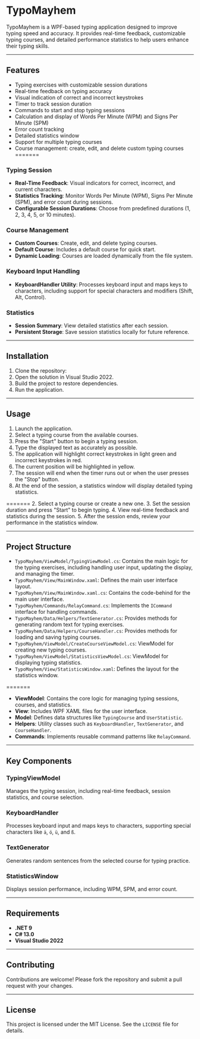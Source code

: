 # TypoMayhem

TypoMayhem is a WPF-based typing application designed to improve typing speed and accuracy. It provides real-time feedback, customizable typing courses, and detailed performance statistics to help users enhance their typing skills.

---

## Features

- Typing exercises with customizable session durations
- Real-time feedback on typing accuracy
- Visual indication of correct and incorrect keystrokes
- Timer to track session duration
- Commands to start and stop typing sessions
- Calculation and display of Words Per Minute (WPM) and Signs Per Minute (SPM)
- Error count tracking
- Detailed statistics window
- Support for multiple typing courses
- Course management: create, edit, and delete custom typing courses
=======
### Typing Session
- **Real-Time Feedback**: Visual indicators for correct, incorrect, and current characters.
- **Statistics Tracking**: Monitor Words Per Minute (WPM), Signs Per Minute (SPM), and error count during sessions.
- **Configurable Session Durations**: Choose from predefined durations (1, 2, 3, 4, 5, or 10 minutes).

### Course Management
- **Custom Courses**: Create, edit, and delete typing courses.
- **Default Course**: Includes a default course for quick start.
- **Dynamic Loading**: Courses are loaded dynamically from the file system.

### Keyboard Input Handling
- **KeyboardHandler Utility**: Processes keyboard input and maps keys to characters, including support for special characters and modifiers (Shift, Alt, Control).

### Statistics
- **Session Summary**: View detailed statistics after each session.
- **Persistent Storage**: Save session statistics locally for future reference.

---

## Installation

1. Clone the repository:
2. Open the solution in Visual Studio 2022.
3. Build the project to restore dependencies.
4. Run the application.

---

## Usage

1. Launch the application.
2. Select a typing course from the available courses.
3. Press the "Start" button to begin a typing session.
4. Type the displayed text as accurately as possible.
5. The application will highlight correct keystrokes in light green and incorrect keystrokes in red.
6. The current position will be highlighted in yellow.
7. The session will end when the timer runs out or when the user presses the "Stop" button.
8. At the end of the session, a statistics window will display detailed typing statistics.

=======
2. Select a typing course or create a new one.
3. Set the session duration and press "Start" to begin typing.
4. View real-time feedback and statistics during the session.
5. After the session ends, review your performance in the statistics window.

---

## Project Structure

- `TypoMayhem/ViewModel/TypingViewModel.cs`: Contains the main logic for the typing exercises, including handling user input, updating the display, and managing the timer.
- `TypoMayhem/View/MainWindow.xaml`: Defines the main user interface layout.
- `TypoMayhem/View/MainWindow.xaml.cs`: Contains the code-behind for the main user interface.
- `TypoMayhem/Commands/RelayCommand.cs`: Implements the `ICommand` interface for handling commands.
- `TypoMayhem/Data/Helpers/TextGenerator.cs`: Provides methods for generating random text for typing exercises.
- `TypoMayhem/Data/Helpers/CourseHandler.cs`: Provides methods for loading and saving typing courses.
- `TypoMayhem/ViewModel/CreateCourseViewModel.cs`: ViewModel for creating new typing courses.
- `TypoMayhem/ViewModel/StatisticsViewModel.cs`: ViewModel for displaying typing statistics.
- `TypoMayhem/View/StatisticsWindow.xaml`: Defines the layout for the statistics window.

=======
- **ViewModel**: Contains the core logic for managing typing sessions, courses, and statistics.
- **View**: Includes WPF XAML files for the user interface.
- **Model**: Defines data structures like `TypingCourse` and `UserStatistic`.
- **Helpers**: Utility classes such as `KeyboardHandler`, `TextGenerator`, and `CourseHandler`.
- **Commands**: Implements reusable command patterns like `RelayCommand`.

---

## Key Components

### TypingViewModel
Manages the typing session, including real-time feedback, session statistics, and course selection.

### KeyboardHandler
Processes keyboard input and maps keys to characters, supporting special characters like `ä`, `ö`, `ü`, and `ß`.

### TextGenerator
Generates random sentences from the selected course for typing practice.

### StatisticsWindow
Displays session performance, including WPM, SPM, and error count.

---

## Requirements

- **.NET 9**
- **C# 13.0**
- **Visual Studio 2022**

---

## Contributing

Contributions are welcome! Please fork the repository and submit a pull request with your changes.

---

## License

This project is licensed under the MIT License. See the `LICENSE` file for details.
